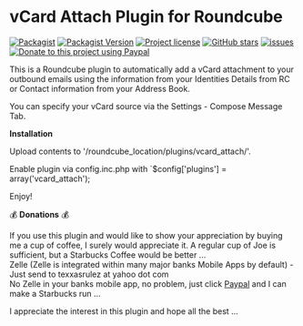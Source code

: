 # vCard Attach Plugin for Roundcube

[![Packagist](https://img.shields.io/packagist/dt/texxasrulez/vcard_attach?style=plastic)](https://packagist.org/packages/texxasrulez/vcard_attach)
[![Packagist Version](https://img.shields.io/packagist/v/texxasrulez/vcard_attach?style=plastic)](https://packagist.org/packages/texxasrulez/vcard_attach)
[![Project license](https://img.shields.io/github/license/texxasrulez/vcard_attach?style=plastic)](https://github.com/texxasrulez/vcard_attach/LICENSE)
[![GitHub stars](https://img.shields.io/github/stars/texxasrulez/vcard_attach?style=plastic&logo=github)](https://github.com/texxasrulez/vcard_attach/stargazers)
[![issues](https://img.shields.io/github/issues/texxasrulez/vcard_attach?style=plastic)](https://github.com/texxasrulez/vcard_attach/issues)
[![Donate to this project using Paypal](https://img.shields.io/badge/paypal-donate-blue.svg?style=plastic&logo=paypal)](https://www.paypal.me/texxasrulez)

This is a Roundcube plugin to automatically add a vCard attachment to your outbound emails using the information from your Identities Details from RC or Contact information from your Address Book.  

You can specify your vCard source via the Settings - Compose Message Tab.  

**Installation**  

Upload contents to '/roundcube_location/plugins/vcard_attach/'.  

Enable plugin via config.inc.php with `$config['plugins'] = array('vcard_attach');  

Enjoy!  

:moneybag: **Donations** :moneybag:  

If you use this plugin and would like to show your appreciation by buying me a cup of coffee, I surely would appreciate it. A regular cup of Joe is sufficient, but a Starbucks Coffee would be better ...  
Zelle (Zelle is integrated within many major banks Mobile Apps by default) - Just send to texxasrulez at yahoo dot com  
No Zelle in your banks mobile app, no problem, just click [Paypal](https://paypal.me/texxasrulez?locale.x=en_US) and I can make a Starbucks run ...  

I appreciate the interest in this plugin and hope all the best ...  
